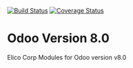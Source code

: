 [![Build Status](https://travis-ci.org/Elico-Corp/odoo-addons.svg?branch=8.0)](https://travis-ci.org/Elico-Corp/odoo-addons)
[![Coverage Status](https://coveralls.io/repos/github/Elico-Corp/odoo-addons/badge.svg?branch=8.0)](https://coveralls.io/github/Elico-Corp/odoo-addons?branch=8.0)

# Odoo Version 8.0

Elico Corp Modules for Odoo version v8.0
